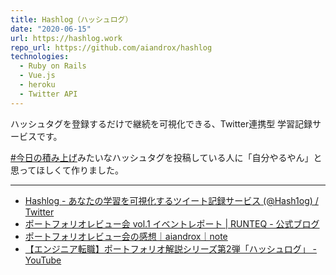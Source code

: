 ```yaml
---
title: Hashlog（ハッシュログ）
date: "2020-06-15"
url: https://hashlog.work
repo_url: https://github.com/aiandrox/hashlog
technologies:
  - Ruby on Rails
  - Vue.js
  - heroku
  - Twitter API
---
```


ハッシュタグを登録するだけで継続を可視化できる、Twitter連携型 学習記録サービスです。

[#今日の積み上げ](https://twitter.com/search?q=%23%E4%BB%8A%E6%97%A5%E3%81%AE%E7%A9%8D%E3%81%BF%E4%B8%8A%E3%81%92)みたいなハッシュタグを投稿している人に「自分やるやん」と思ってほしくて作りました。

---

- [Hashlog - あなたの学習を可視化するツイート記録サービス (@Hash1og) / Twitter](https://twitter.com/Hash1og)
- [ポートフォリオレビュー会 vol.1 イベントレポート | RUNTEQ - 公式ブログ](https://blog.runteq.jp/programming-career/portfolio/3060/)
- [ポートフォリオレビュー会の感想｜aiandrox｜note](https://note.com/aiandrox/n/n18598a9c0c9d)
- [【エンジニア転職】ポートフォリオ解説シリーズ第2弾「ハッシュログ」 - YouTube](https://www.youtube.com/watch?v=UtAZJmL95-g)
